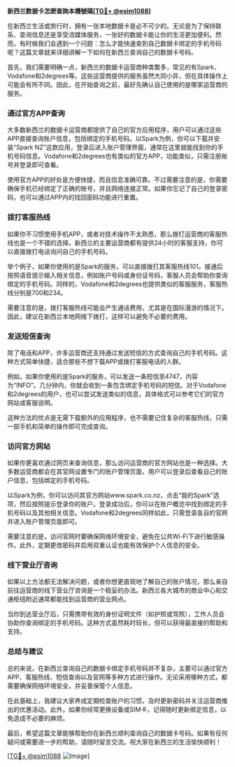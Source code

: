 **新西兰数据卡怎麽查詢本機號碼[[TG💪+ @esim1088](https://t.me/s/esim1088)]**

在新西兰生活或旅行时，拥有一张本地数据卡是必不可少的。无论是为了保持联系、查询信息还是享受流媒体服务，一张好的数据卡能让你的生活更加便利。然而，有时候我们会遇到一个问题：怎么才能快速查到自己数据卡绑定的手机号码呢？这篇文章就来详细讲解一下如何在新西兰查询自己的数据卡号码。

首先，我们需要明确一点，新西兰的数据卡运营商种类繁多，常见的有Spark、Vodafone和2degrees等。这些运营商提供的服务虽然大同小异，但在具体操作上可能会有所不同。因此，在开始查询之前，最好先确认自己使用的是哪家运营商的服务。

### **通过官方APP查询**

大多数新西兰的数据卡运营商都提供了自己的官方应用程序，用户可以通过这些APP直接查询账户信息，包括绑定的手机号码。以Spark为例，你可以下载并安装“Spark NZ”这款应用，登录后进入账户管理界面，通常在这里就能找到你的手机号码信息。Vodafone和2degrees也有类似的官方APP，功能类似，只需注册账号并登录即可查看。

使用官方APP的好处是方便快捷，而且信息准确可靠。不过需要注意的是，你需要确保手机已经绑定了正确的账号，并且网络连接正常。如果你忘记了自己的登录密码，也可以通过APP内的找回密码功能进行重置。

### **拨打客服热线**

如果你不习惯使用手机APP，或者对技术操作不太熟悉，那么拨打运营商的客服热线也是一个不错的选择。新西兰的主要运营商都有提供24小时的客服支持，你可以直接拨打电话询问自己的手机号码。

举个例子，如果你使用的是Spark的服务，可以直接拨打其客服热线101。接通后按照语音提示输入相关信息，例如账户号码或身份证号码，客服人员会帮助你查询绑定的手机号码。同样的，Vodafone和2degrees也提供类似的客服服务，客服热线分别是700和234。

需要注意的是，拨打客服热线可能会产生通话费用，尤其是在国际漫游的情况下。因此，建议在新西兰本地网络下拨打，这样可以避免不必要的费用。

### **发送短信查询**

除了电话和APP，许多运营商还支持通过发送短信的方式查询自己的手机号码。这种方式简单快捷，适合那些不想下载APP或拨打客服电话的人群。

例如，如果你使用的是Spark的服务，可以发送一条短信至4747，内容为“INFO”。几分钟内，你就会收到一条包含绑定手机号码的短信。对于Vodafone和2degrees的用户，也可以尝试发送类似的信息，具体格式可以参考它们的官方网站或客服说明。

这种方法的优点是无需下载额外的应用程序，也不需要记住复杂的客服热线，只需一部手机和简单的操作即可完成查询。

### **访问官方网站**

如果你更喜欢通过网页来查询信息，那么访问运营商的官方网站也是一种选择。大多数运营商都会在其官网设置专门的账户管理页面，用户可以登录后查看自己的账户信息，包括绑定的手机号码。

以Spark为例，你可以访问其官方网站www.spark.co.nz，点击“我的Spark”选项，然后按照提示登录你的账户。登录成功后，你可以在账户概览中找到绑定的手机号码以及其他相关信息。Vodafone和2degrees同样如此，只需登录各自的官网并进入账户管理页面即可。

需要注意的是，访问官网时要确保网络环境安全，避免在公共Wi-Fi下进行敏感操作。此外，定期更改密码并启用双重认证也能有效保护个人信息的安全。

### **线下营业厅咨询**

如果以上方法都无法解决问题，或者你想更直观地了解自己的账户情况，那么亲自前往运营商的线下营业厅咨询是一个稳妥的办法。新西兰各大城市的商业中心和交通枢纽附近通常都能找到运营商的营业网点。

当你到达营业厅后，只需携带有效的身份证明文件（如护照或驾照），工作人员会协助你查询绑定的手机号码。这种方式虽然耗时较长，但可以获得最直接的帮助和支持。

### **总结与建议**

总的来说，在新西兰查询自己的数据卡绑定手机号码并不复杂，主要可以通过官方APP、客服热线、短信查询以及官网等多种方式进行操作。无论采用哪种方式，都需要确保网络环境安全，并妥善保管个人信息。

在此基础上，我建议大家养成定期检查账户的习惯，及时更新密码并关注运营商推出的优惠活动。此外，如果你经常更换设备或SIM卡，记得随时更新绑定信息，以免造成不必要的麻烦。

最后，希望这篇文章能够帮助你在新西兰顺利查询自己的数据卡号码。如果有任何疑问或需要进一步的帮助，请随时留言交流。祝大家在新西兰的生活愉快顺利！

[[TG💪+ @esim1088](https://t.me/s/esim1088) ![Image](https://i.postimg.cc/4NQfJmqS/Snipaste-2025-05-13-00-14-12.png)]